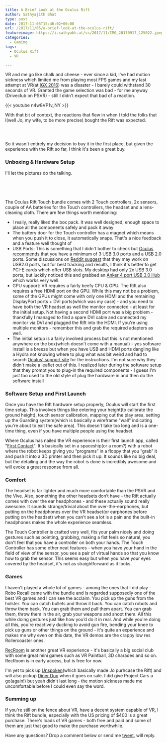 ```yaml
---
title: A Brief Look at the Oculus Rift
author: Sathyajith Bhat
type: post
date: 2017-11-05T15:46:02+00:00
url: /2017/11/05/a-brief-look-at-the-oculus-rift/
featureimage: https://i.sathyabh.at/ss/2017/11/IMG_20170917_125022.jpeg
categories:
  - Gaming
tags:
  - Oculus Rift
  - VR

---
```

VR and me go like chalk and cheese - ever since a kid, I've had motion sickness which limited me from playing most FPS games and my last attempt at VR(at <a href="https://www.gamesexpo.in" target="_blank" rel="noopener">IGX 2016</a>) was a disaster - I barely could withstand 30 seconds of VR. Granted the game selection was bad - for me anyway (Driveclub on PSVR) - still I didn't expect that bad of a reaction.



{{< youtube n4w8VP1v_NY >}}

With that bit of context, the reactions that flew in when I told the folks that I(well Jo, my wife, to be more precise) bought the Rift was expected.

<img class="aligncenter size-full wp-image-1547" src="https://i.sathyabh.at/ss/2017/11/rift-reaction.png" alt=""   />

&nbsp;

So it wasn't entirely my decision to buy it in the first place, but given the experience with the Rift so far, I think it's been a great buy.

### Unboxing & Hardware Setup

I'll let the pictures do the talking.

&nbsp;

<img class="aligncenter size-full wp-image-1555" src="https://i.sathyabh.at/ss/2017/11/IMG_20170917_124914-1.jpeg" alt=""   />

<img class="aligncenter size-full wp-image-1556" src="https://i.sathyabh.at/ss/2017/11/IMG_20170917_125000-1.jpeg" alt=""   />

<img class="aligncenter wp-image-1550" src="https://i.sathyabh.at/ss/2017/11/IMG_20170917_125022.jpeg" alt=""   />

<img class="aligncenter size-full wp-image-1551" src="https://i.sathyabh.at/ss/2017/11/IMG_20170917_125159.jpeg" alt=""   />
  
<img class="aligncenter size-medium wp-image-1552" src="https://i.sathyabh.at/ss/2017/11/IMG_20170917_125245.jpeg" alt=""   />
  
<img class="aligncenter size-medium wp-image-1553" src="https://i.sathyabh.at/ss/2017/11/IMG_20170917_125338.jpeg" alt=""   />

<img class="aligncenter size-medium wp-image-1554" src="https://i.sathyabh.at/ss/2017/11/IMG_20170917_125509.jpeg" alt=""   />
  
The Oculus Rift Touch bundle comes with 2 Touch controllers, 2x sensors, couple of AA batteries for the Touch controllers, the headset and a lens-cleaning cloth. There are few things worth mentioning:

  * I really, really liked the box pack. It was well designed, enough space to place all the components safely and pack it away
  * The battery door for the Touch controller has a magnet which means when you push it to close, it automatically snaps. That's a nice feedback and a feature well thought of
  * USB Ports: This is something that I didn't bother to check but <a href="https://support.oculus.com/1798990480336565/" target="_blank" rel="noopener">Oculus recommends</a> that you have a minimum of 3 USB 3.0 ports and a USB 2.0 ports. Some discussions on <a href="https://www.reddit.com/r/oculus/comments/5y14ez/is_there_a_difference_between_rift_on_usb_20_and/" target="_blank" rel="noopener">Reddit suggest</a> that they may work on USB2.0 ports, but for best tracking and results, I think it's better to get PCI-E cards which offer USB slots. My desktop had only 2x USB 3.0 ports, but luckily noticed this and grabbed an <a href="https://www.amazon.com/gp/product/B00O0KISQE/ref=od_aui_detailpages01?ie=UTF8&psc=1" target="_blank" rel="noopener">Anker 4 port USB 3.0 Hub</a> which works very well.
  * GPU support: VR requires a fairly beefy CPU & GPU. The Rift also requires a free HDMI port on the GPU. While this may not be a problem, some of the GPUs might come with only one HDMI and the remaining DisplayPort ports + DVI ports(which was my case) - and you need to have both the VR headset as well the monitor connected - at least for the initial setup. Not having a second HDMI port was a big problem - thankfully I managed to find a spare DVI cable and connected my monitor via DVI and plugged the Rift into the HDMI. If you're using multiple monitors - remember this and grab the required adapters as well.
  * The initial setup is a fairly involved process but this is not mentioned anywhere on the box(which doesn't come with a manual) - yes software install is a breeze but when you have USB and HDMI ports dangling like a Hydra not knowing where to plug what was bit weird and had to search <a href="https://support.oculus.com/guides/rift/latest/concepts/rgsg-2-hw-hardware-setup/#rgsg-2-hw-hardware-setup" target="_blank" rel="noopener">Oculus' support site</a> for the instructions. I'm not sure why they didn't make a leaflet out of this. I realized later during the software setup that they prompt you to plug-in the required components - I guess I'm just too used to the old style of plug the hardware in and then do the software install

### Software Setup and First Launch

Once you have the Rift hardware setup properly, Oculus will start the first time setup. This involves things like entering your height(to calibrate the ground height), touch sensor calibration, mapping out the play area, setting up the Guarding system(which is basically a wireframe "wall" indicating you're about to exit the safe area). This doesn't take too long and is a one-time thing, even if you have multiple people using the headset.

Where Oculus has nailed the VR experience is their first launch app, called "<a href="https://www.oculus.com/experiences/rift/1217155751659625/" target="_blank" rel="noopener">First Contact</a>". It's basically set in a spaceship(or a room?) with a robot where the robot keeps giving you “programs” in a floppy that you “grab” it and push it into a 3D printer and then pick it up. It sounds like no big deal, but the detailing and the way the robot is done is incredibly awesome and will evoke a great response from all.

### Comfort

The headset is far lighter and much more comfortable than the PSVR and the Vive. Also, something the other headsets don’t have - the Rift actually comes with over the ear headphones - and these actually sound really awesome. It sounds strange/trivial about the over-the-earphones, but putting on the headphones over the VR headset(or earphones before putting on the headset) when you can't see a lot is a pain and the built-in headphones makes the whole experience seamless.

The Touch Controller is crafted very well, fits your palm nicely and doing gestures such as pointing, grabbing, making a fist feels so natural, you don't feel that you have a controller on both your hands. The Touch Controller has some other neat features - when you have your hand in the field of view of the sensor, you see a pair of virtual hands so that you know how to grab the sensor. This seems easy but when you have your eyes covered by the headset, it's not as straightforward as it looks.

### Games

I haven't played a whole lot of games - among the ones that I did play - Robo Recall came with the bundle and is regarded supposedly one of the best VR games and I can see the acclaim. You pick up the guns from the holster. You can catch bullets and throw it back. You can catch robots and throw them back. You can grab them and pull them apart. You can grab them, throw them in the air, grab your weapons and shoot them. All this while doing gestures just like how you’d do it in real. And while you're doing all this, you're reactively ducking to avoid gun fire, bending your knee to pick up guns or other things on the ground - it's quite an experience and makes me why even on this date, the VR demos are the crappy low res Rollercoaster ones.

<a href="https://store.steampowered.com/app/471710/Rec_Room/" target="_blank" rel="noopener">RecRoom</a> is another great VR experience - it's basically a big social club with some great mini games such as VR Paintball, 3D charades and so on. RecRoom is in early access, but is free for now.

I'm yet to pick up <a href="https://www.oculus.com/experiences/rift/1070597869619581/" target="_blank" rel="noopener">Unspoken</a>(which basically made Jo purhcase the Rift) and will also pickup <a href="https://store.steampowered.com/app/530120/VR_The_Diner_Duo/" target="_blank" rel="noopener">Diner Duo</a> when it goes on sale. I did give Project Cars a go(again!) but yeah didn't last long - the motion sickness made me uncomfortable before I could even say the word.

### Summing up

If you're still on the fence about VR, have a decent system capable of VR, I think the Rift bundle, especially with the US pricing of $400 is a great purchase. There's loads of VR games - both free and paid and some of them are just that good to make the purchase worthwhile.

Have any questions? Drop a comment below or send me <a href="https://twitter.com/sathyabhat" target="_blank" rel="noopener">tweet</a>, will reply.

&nbsp;

